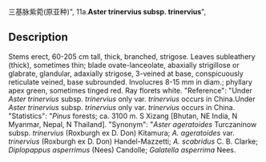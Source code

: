 三基脉紫菀(原亚种)",
11a.**Aster trinervius subsp. trinervius**",

## Description
Stems erect, 60-205 cm tall, thick, branched, strigose. Leaves subleathery (thick), sometimes thin; blade ovate-lanceolate, abaxially strigillose or glabrate, glandular, adaxially strigose, 3-veined at base, conspicuously reticulate veined, base subrounded. Involucres 8-15 mm in diam.; phyllary apex green, sometimes tinged red. Ray florets white.
  "Reference": "Under *Aster trinervius* subsp. *trinervius* only var. *trinervius* occurs in China.Under *Aster trinervius* subsp. *trinervius* only var. *trinervius* occurs in China.
  "Statistics": "*Pinus* forests; ca. 3100 m. S Xizang [Bhutan, NE India, N Myanmar, Nepal, N Thailand].
  "Synonym": "*Aster ageratoides* Turczaninow subsp. *trinervius* (Roxburgh ex D. Don) Kitamura; *A. ageratoides* var. *trinervius* (Roxburgh ex D. Don) Handel-Mazzetti; *A. scabridus* C. B. Clarke; *Diplopappus asperrimus* (Nees) Candolle; *Galatella asperrima* Nees.
